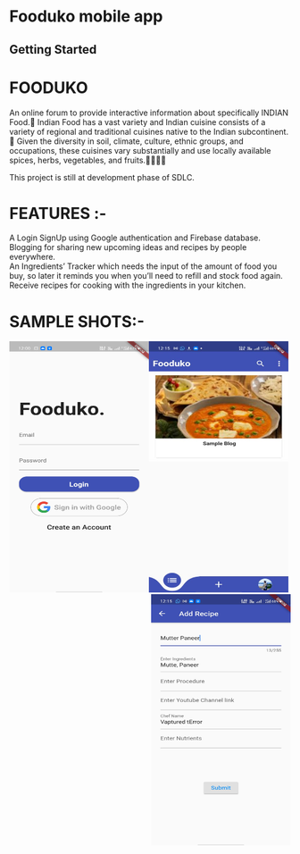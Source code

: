 # Fooduko mobile app

## Getting Started
# FOODUKO
An online forum to provide interactive information about specifically INDIAN Food.🥦
Indian Food has a vast variety and Indian cuisine consists of a variety of regional and traditional cuisines native to the Indian subcontinent.🍤
Given the diversity in soil, climate, culture, ethnic groups, and occupations, these cuisines 
vary substantially and use locally available spices, herbs, vegetables, and fruits.🍄🧄🍆🌽

This project is still at development phase of SDLC.

# FEATURES :-
A Login SignUp using Google authentication and Firebase database.<BR>
Blogging for sharing new upcoming ideas and recipes by people everywhere.<BR>
An Ingredients’ Tracker which needs the input of the amount of food you buy, so later it reminds you when you’ll need to refill and stock food again.<BR>
Receive recipes for cooking with the ingredients in your kitchen.<BR>

# SAMPLE SHOTS:-
<div>
  <img src="https://github.com/abby3010/DSCWOW_Fooduko/blob/master/SAMPLES/LOGIN.jpeg" align="left" width=250 height=450></img>
  <img src="https://github.com/abby3010/DSCWOW_Fooduko/blob/master/SAMPLES/HOMEPAGEIMG.jpeg" align="centre" width=250 height=450></img>
  <img src="https://github.com/abby3010/DSCWOW_Fooduko/blob/master/SAMPLES/ADD.jpeg" align="right" width=250 height=450></img>
</div>
  

